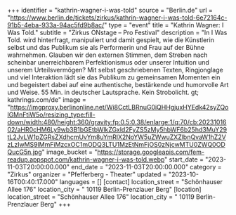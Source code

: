 +++
identifier = "kathrin-wagner-i-was-told"
source = "Berlin.de"
url = "https://www.berlin.de/tickets/zirkus/kathrin-wagner-i-was-told-6e72164c-91b5-4eba-933a-94ac5fd9b8ac/"
type = "event"
title = "Kathrin Wagner: I Was Told."
subtitle = "Zirkus ONstage – Pro Festival"
description = "In I Was Told. wird hinterfragt, manipuliert und damit gespielt, wie die Künstlerin selbst und das Publikum sie als Performerin und Frau auf der Bühne wahrnehmen.
Glauben wir den externen Stimmen, dem Streben nach scheinbar unerreichbarem Perfektionismus oder unserer Intuition und unserem Urteilsvermögen? Mit selbst geschriebenen Texten, Ringjonglage und viel Interaktion lädt sie das Publikum zu gemeinsamen Momenten ein und begeistert dabei auf eine authentische, bestärkende und humorvolle Art und Weise.
55 Min. in deutscher Lautsprache. Kein Strobolicht.
gt; kathrings.com/de"
image = "https://imgproxy.berlinonline.net/Wi8CctLBRnuG0iQHHgjuxHYEdk42syZQolGMnFtiW5o/resizing_type:fill-down/width:480/height:360/gravity:fp:0.5:0.38/enlarge:1/q:70/cb:2023101602/aHR0cHM6Ly9wb3B1bGEtbWlkZGxld2FyZS5zMy5hbWF6b25hd3MuY29tL2JvLW1pZGRsZXdhcmUvYm8uYmRlX2NoYW5uZWwuZXZlbnQvaW1hZ2VzLzIwMS9lMmFiMzcxOC1mODQ3LTU1MzEtNmFjOS0zNjcwMTU0ZWQ0ODQucG5n.jpg"
image_bucket = "https://storage.googleapis.com/fem-readup.appspot.com/kathrin-wagner-i-was-told.webp"
start_date = "2023-11-03T20:00:00.000"
end_date = "2023-11-03T20:00:00.000"
category = "Zirkus"
organizer = "Pfefferberg - Theater"
updated = "2023-10-16T00:40:17.000"
languages = []
[contact]
location_street = "Schönhauser Allee 176"
location_city = " 10119 Berlin-Prenzlauer Berg"
[location]
location_street = "Schönhauser Allee 176"
location_city = " 10119 Berlin-Prenzlauer Berg"
+++
